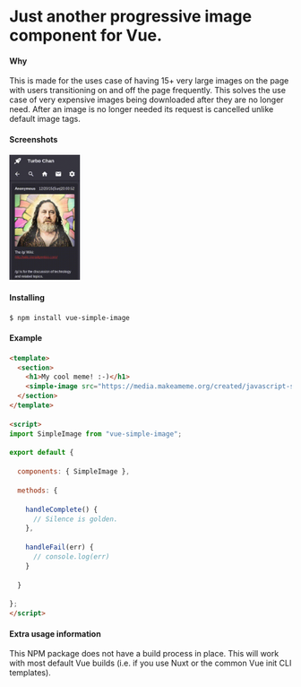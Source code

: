 # Just another progressive image component for Vue.

#### Why

This is made for the uses case of having 15+ very large images on the page with users transitioning on and off the page frequently. This solves the use case of very expensive images being downloaded after they are no longer need. After an image is no longer needed its request is cancelled unlike default image tags.

#### Screenshots

<img src="https://raw.githubusercontent.com/mini-eggs/vue-simple-image/master/static/preview.gif" width="25%" />

#### Installing

`$ npm install vue-simple-image`

#### Example

```html
<template>
  <section>
    <h1>My cool meme! :-)</h1>
    <simple-image src="https://media.makeameme.org/created/javascript-sgfi8v.jpg" :onComplete="handleComplete" :onFail="handleFail" />
  </section>
</template>

<script>
import SimpleImage from "vue-simple-image";

export default {

  components: { SimpleImage },

  methods: {

    handleComplete() {
      // Silence is golden.
    },

    handleFail(err) {
      // console.log(err)
    }

  }

};
</script>
```

#### Extra usage information

This NPM package does not have a build process in place. This will work with most default Vue builds (i.e. if you use Nuxt or the common Vue init CLI templates).
